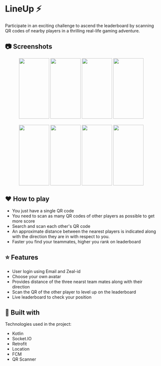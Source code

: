 # LineUp ⚡ 

Participate in an exciting challenge to ascend the leaderboard by scanning QR codes of nearby players in a thrilling real-life gaming adventure.

## 📷 Screenshots
<div align="center">
  <img src="D:\Downloads\WhatsApp Image 2024-04-19 at 02.29.50.jpeg" width="100" height="200">
  <img src="https://github.com/phoenix-kanak/Lineup/assets/132151345/c800b979-a917-4fef-8192-ca66a6abb8a9" width="100" height="200">
  <img src="https://github.com/phoenix-kanak/Lineup/assets/132151345/55936236-3363-46e3-9773-73c8e773c714" width="100" height="200">
  <img src="https://github.com/phoenix-kanak/Lineup/assets/132151345/f3c80034-7171-4642-8e72-66ab39ffa430" width="100" height="200">
</div>
<br>
<div align="center">
  <img src="https://github.com/phoenix-kanak/Lineup/assets/132151345/3e082cde-9ad8-4d60-b2da-594e0fdbf55e" width="100" height="200">
  <img src="https://github.com/phoenix-kanak/Lineup/assets/132151345/a7eb4582-6402-45b6-9adc-7efe6a3f192b" width="100" height="200">
  <img src="https://github.com/phoenix-kanak/Lineup/assets/132151345/877bbb7f-a5c2-4b8b-ac9c-e01bc27c9c05" width="100" height="200">
  <img src="https://github.com/phoenix-kanak/Lineup/assets/132151345/085fedf7-7ccf-4b94-b407-f578e0f8b07e" width="100" height="200">
</div>

## ❤️ How to play
- You just have a single QR code
- You need to scan as many QR codes of other players as possible to get more score
- Search and scan each other's QR code
- An approximate distance between the nearest players is indicated along with the direction they are in with respect to you.
- Faster you find your teammates, higher you rank on leaderboard


## ⭐ Features
- User login using Email and Zeal-id
- Choose your own avatar
- Provides distance of the three nearst team mates along with their direction
- Scan the QR of the other player to level up on the leaderboard
- Live leaderboard to check your position

## 🔧 Built with
Technologies used in the project:
- Kotlin
- Socket.IO
- Retrofit
- Location
- FCM
- QR Scanner



